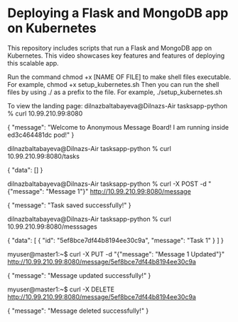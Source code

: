# Deploying a Flask and MongoDB app on Kubernetes


This repository includes scripts that run a Flask and MongoDB app on Kubernetes. This video showcases key features and features of deploying this scalable app. 

Run the command chmod +x [NAME OF FILE] to make shell files executable. For example, chmod +x setup_kubernetes.sh
Then you can run the shell files by using ./ as a prefix to the file. For example, ./setup_kubernetes.sh

To view the landing page: 
dilnazbaltabayeva@Dilnazs-Air tasksapp-python % curl 10.99.210.99:8080

{
  "message": "Welcome to Anonymous Message Board! I am running inside ed3c464481dc pod!"
}

dilnazbaltabayeva@Dilnazs-Air tasksapp-python % curl 10.99.210.99:8080/tasks

{
  "data": []
}

dilnazbaltabayeva@Dilnazs-Air tasksapp-python % curl -X POST -d "{\"message\": \"Message 1\"}" http://10.99.210.99:8080/message

{
  "message": "Task saved successfully!"
}

dilnazbaltabayeva@Dilnazs-Air tasksapp-python % curl 10.99.210.99:8080/messsages

{
  "data": [
    {
      "id": "5ef8bce7df44b8194ee30c9a",
      "message": "Task 1"
    }
  ]
}

myuser@master1:~$ curl -X PUT -d "{\"message\": \"Message 1 Updated\"}" http://10.99.210.99:8080/message/5ef8bce7df44b8194ee30c9a

{
  "message": "Message updated successfully!"
}

myuser@master1:~$ curl -X DELETE http://10.99.210.99:8080/message/5ef8bce7df44b8194ee30c9a

{
  "message": "Message deleted successfully!"
}
